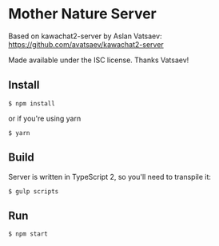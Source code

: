 # Mother Nature Server

Based on kawachat2-server by Aslan Vatsaev: https://github.com/avatsaev/kawachat2-server

Made available under the ISC license. Thanks Vatsaev!

## Install

`$ npm install`

or if you're using yarn

`$ yarn`

## Build

Server is written in TypeScript 2, so you'll need to transpile it:

`$ gulp scripts`


## Run


`$ npm start`
